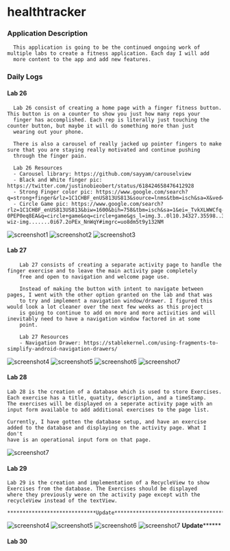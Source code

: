 # healthtracker

### Application Description
      This application is going to be the continued ongoing work of multiple labs to create a fitness application. Each day I will add 
      more content to the app and add new features.
      
### Daily Logs

#### Lab 26
      Lab 26 consist of creating a home page with a finger fitness button. This button is on a counter to show you just how many reps your
      finger has accomplished. Each rep is literally just touching the counter button, but maybe it will do something more than just
      wearing out your phone.
      
      There is also a carousel of really jacked up pointer fingers to make sure that you are staying really motivated and continue pushing
      through the finger pain.
      
      Lab 26 Resources
      - Carousel library: https://github.com/sayyam/carouselview
      - Black and White finger pic: https://twitter.com/justinobieobert/status/618424658476412928
      - Strong Finger color pic: https://www.google.com/search?q=strong+finger&rlz=1C1CHBF_enUS813US813&source=lnms&tbm=isch&sa=X&ved=0ahUKEwjT8fShma3iAhVJFjQIHXtdAcEQ_AUIDigB&biw=819&bih=673#imgrc=kJKKEeX6Siu0UM:
      - Circle Game pic: https://www.google.com/search?rlz=1C1CHBF_enUS813US813&biw=1600&bih=758&tbm=isch&sa=1&ei=_TvkXLWWCfq-0PEP0eq8EA&q=circle+game&oq=circle+game&gs_l=img.3..0l10.34327.35598..35712...0.0..0.66.591.11......1....1..gws-wiz-img.......0i67.2oPEx_NnWqY#imgrc=uo8dm5t9y132NM
      
![screenshot1](screenshots/lab26/screenshot1.PNG)
![screenshot2](screenshots/lab26/screenshot2.PNG)
![screenshot3](screenshots/lab26/screenshot3.PNG)

    
#### Lab 27
        Lab 27 consists of creating a separate activity page to handle the finger exercise and to leave the main activity page completely 
        free and open to navigation and welcome page use. 
        
        Instead of making the button with intent to navigate between pages, I went with the other option granted on the lab and that was
        to try and implement a navigation window/drawer. I figured this would look a lot cleaner over the next few weeks as this project
        is going to continue to add on more and more activities and will inevitably need to have a navigation window factored in at some
        point.
        
        Lab 27 Resources
        - Navigation Drawer: https://stablekernel.com/using-fragments-to-simplify-android-navigation-drawers/
        
![screenshot4](screenshots/lab27/screenshot4.PNG)
![screenshot5](screenshots/lab27/screenshot5.PNG)
![screenshot6](screenshots/lab27/screenshot6.PNG)
![screenshot7](screenshots/lab27/screenshot7.PNG)


#### Lab 28
    Lab 28 is the creation of a database which is used to store Exercises. Each exercise has a title, quatity, description, and a timeStamp.
    The exercises will be displayed on a seperate activity page with an input form available to add additional exercises to the page list.
    
    Currently, I have gotten the database setup, and have an exercise added to the database and displaying on the activity page. What I don't
    have is an operational input form on that page.
    
![screenshot7](screenshots/lab28/screenshot8.PNG)
  
  
#### Lab 29
    Lab 29 is the creation and implementation of a RecycleView to show Exercises from the database. The Exercises should be displayed
    where they previously were on the activity page except with the recycleView instead of the textView.
    
    *****************************Update*************************************
![screenshot4](screenshots/lab29/screenshot9.PNG)
![screenshot5](screenshots/lab29/screenshot10.PNG)
![screenshot6](screenshots/lab29/screenshot11.PNG)
![screenshot7](screenshots/lab29/screenshot12.PNG)
********************************Update**************************************


#### Lab 30
    

